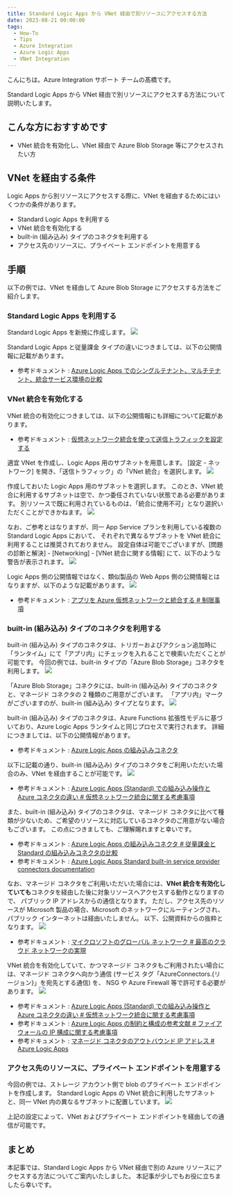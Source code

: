 ```yaml
---
title: Standard Logic Apps から VNet 経由で別リソースにアクセスする方法
date: 2023-08-21 00:00:00
tags:
  - How-To
  - Tips
  - Azure Integration
  - Azure Logic Apps 
  - VNet Integration
---
```


こんにちは。Azure Integration サポート チームの髙橋です。

Standard Logic Apps から VNet 経由で別リソースにアクセスする方法について説明いたします。

<!-- more -->

## こんな方におすすめです
- VNet 統合を有効化し、VNet 経由で Azure Blob Storage 等にアクセスされたい方

## VNet を経由する条件
Logic Apps から別リソースにアクセスする際に、VNet を経由するためにはいくつかの条件があります。
- Standard Logic Apps を利用する
- VNet 統合を有効化する
- built-in (組み込み) タイプのコネクタを利用する
- アクセス先のリソースに、プライベート エンドポイントを用意する

## 手順
以下の例では、VNet を経由して Azure Blob Storage にアクセスする方法をご紹介します。

### Standard Logic Apps を利用する
Standard Logic Apps を新規に作成します。
![](./vnetIntergration/vnetIntergration01.jpg)

Standard Logic Apps と従量課金 タイプの違いにつきましては、以下の公開情報に記載があります。
- 参考ドキュメント : [Azure Logic Apps でのシングルテナント、マルチテナント、統合サービス環境の比較](https://learn.microsoft.com/ja-jp/azure/logic-apps/single-tenant-overview-compare)

### VNet 統合を有効化する
VNet 統合の有効化につきましては、以下の公開情報にも詳細について記載があります。
- 参考ドキュメント : [仮想ネットワーク統合を使って送信トラフィックを設定する](https://learn.microsoft.com/ja-jp/azure/logic-apps/secure-single-tenant-workflow-virtual-network-private-endpoint#set-up-outbound-traffic-using-virtual-network-integration)

適宜 VNet を作成し、Logic Apps 用のサブネットを用意します。
[設定 - ネットワーク] を開き、「送信トラフィック」の「VNet 統合」を選択します。
![](./vnetIntergration/vnetIntergration02.jpg)

作成しておいた Logic Apps 用のサブネットを選択します。
このとき、VNet 統合に利用するサブネットは空で、かつ委任されていない状態である必要があります。
別リソースで既に利用されているものは、「統合に使用不可」となり選択いただくことができかねます。
![](./vnetIntergration/vnetIntergration03.jpg)

なお、ご参考とはなりますが、同一 App Service プランを利用している複数の Standard Logic Apps において、
それぞれで異なるサブネットを VNet 統合に利用することは推奨されておりません。
設定自体は可能でございますが、[問題の診断と解決] - [Networking] - [VNet 統合に関する情報] にて、以下のような警告が表示されます。
![](./vnetIntergration/vnetIntergration04.jpg)

Logic Apps 側の公開情報ではなく、類似製品の Web Apps 側の公開情報とはなりますが、以下のような記載があります。
![](./vnetIntergration/vnetIntergration08.jpg)
- 参考ドキュメント : [アプリを Azure 仮想ネットワークと統合する # 制限事項](https://learn.microsoft.com/ja-jp/azure/app-service/overview-vnet-integration#limitations)

### built-in (組み込み) タイプのコネクタを利用する
built-in (組み込み) タイプのコネクタは、トリガーおよびアクション追加時に「ランタイム」にて「アプリ内」にチェックを入れることで検索いただくことが可能です。
今回の例では、built-in タイプの「Azure Blob Storage」コネクタを利用します。
![](./vnetIntergration/vnetIntergration05.jpg)

「Azure Blob Storage」コネクタには、built-in (組み込み) タイプのコネクタと、マネージド コネクタの 2 種類のご用意がございます。
「アプリ内」マークがございますのが、built-in (組み込み) タイプとなります。
![](./vnetIntergration/vnetIntergration06.jpg)

built-in (組み込み) タイプのコネクタは、Azure Functions 拡張性モデルに基づいており、Azure Logic Apps ランタイムと同じプロセスで実行されます。
詳細につきましては、以下の公開情報があります。
- 参考ドキュメント : [Azure Logic Apps の組み込みコネクタ](https://learn.microsoft.com/ja-jp/azure/connectors/built-in)

以下に記載の通り、built-in (組み込み) タイプのコネクタをご利用いただいた場合のみ、VNet を経由することが可能です。
![](./vnetIntergration/vnetIntergration09.jpg)
- 参考ドキュメント : [Azure Logic Apps (Standard) での組み込み操作と Azure コネクタの違い # 仮想ネットワーク統合に関する考慮事項](https://learn.microsoft.com/ja-JP/azure/connectors/compare-built-in-azure-connectors#considerations-for-virtual-network-integration)

また、built-in (組み込み) タイプのコネクタは、マネージド コネクタに比べて種類が少ないため、ご希望のリソースに対応しているコネクタのご用意がない場合もございます。
この点につきましても、ご理解賜れますと幸いです。
- 参考ドキュメント : [Azure Logic Apps の組み込みコネクタ # 従量課金と Standard の組み込みコネクタの比較](https://learn.microsoft.com/ja-jp/azure/connectors/built-in#built-in-connectors-in-consumption-versus-standard)
- 参考ドキュメント : [Azure Logic Apps Standard built-in service provider connectors documentation](https://learn.microsoft.com/ja-jp/azure/logic-apps/connectors/built-in/reference/)

なお、マネージド コネクタをご利用いただいた場合には、**VNet 統合を有効化していても**コネクタを経由した後に対象リソースへアクセスする動作となりますので、
パブリック IP アドレスからの通信となります。
ただし、アクセス先のリソースが Microsoft 製品の場合、Microsoft のネットワークにルーティングされ、パブリック インターネットは経由いたしません。
以下、公開資料からの抜粋となります。
![](./vnetIntergration/vnetIntergration10.jpg)
- 参考ドキュメント : [マイクロソフトのグローバル ネットワーク # 最高のクラウド ネットワークの実現](https://learn.microsoft.com/ja-jp/azure/networking/microsoft-global-network#get-the-premium-cloud-network)

VNet 統合を有効化していて、かつマネージド コネクタもご利用されたい場合には、マネージド コネクタへ向かう通信 (サービス タグ「AzureConnectors.{リージョン}」を宛先とする通信) を、
NSG や Azure Firewall 等で許可する必要があります。
![](./vnetIntergration/vnetIntergration11.jpg)
- 参考ドキュメント : [Azure Logic Apps (Standard) での組み込み操作と Azure コネクタの違い # 仮想ネットワーク統合に関する考慮事項](https://learn.microsoft.com/ja-JP/azure/connectors/compare-built-in-azure-connectors#considerations-for-virtual-network-integration)
- 参考ドキュメント : [Azure Logic Apps の制約と構成の参考文献 # ファイアウォールの IP 構成に関する考慮事項](https://learn.microsoft.com/ja-jp/azure/logic-apps/logic-apps-limits-and-config?tabs=consumption%2Cazure-portal#firewall-ip-configuration-considerations)
- 参考ドキュメント : [マネージド コネクタのアウトバウンド IP アドレス # Azure Logic Apps](https://learn.microsoft.com/ja-jp/connectors/common/outbound-ip-addresses#azure-logic-apps)

### アクセス先のリソースに、プライベート エンドポイントを用意する
今回の例では、ストレージ アカウント側で blob のプライベート エンドポイントを作成します。
Standard Logic Apps の VNet 統合に利用したサブネットと、同一 VNet 内の異なるサブネットに配置しています。
![](./vnetIntergration/vnetIntergration07.jpg)

上記の設定によって、VNet およびプライベート エンドポイントを経由しての通信が可能です。

## まとめ
本記事では、Standard Logic Apps から VNet 経由で別の Azure リソースにアクセスする方法についてご案内いたしました。
本記事が少しでもお役に立ちましたら幸いです。